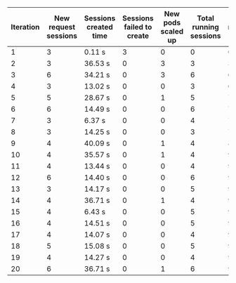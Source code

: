 | Iteration | New request sessions | Sessions created time | Sessions failed to create | New pods scaled up | Total running sessions | Total running pods | Max sessions per pod | Gaps | Sessions closed |
| --------- | -------------------- | --------------------- | ------------------------- | ------------------ | ---------------------- | ------------------ | -------------------- | ---- | --------------- |
| 1         | 3                    | 0.11 s                | 3                         | 0                  | 0                      | 0                  | 1                    | 0    | 0               |
| 2         | 3                    | 36.53 s               | 0                         | 3                  | 3                      | 3                  | 1                    | 0    | 3               |
| 3         | 6                    | 34.21 s               | 0                         | 3                  | 6                      | 6                  | 1                    | 0    | 6               |
| 4         | 3                    | 13.02 s               | 0                         | 0                  | 3                      | 6                  | 1                    | 3    | 3               |
| 5         | 5                    | 28.67 s               | 0                         | 1                  | 5                      | 7                  | 1                    | 2    | 5               |
| 6         | 6                    | 14.49 s               | 0                         | 0                  | 6                      | 7                  | 1                    | 1    | 5               |
| 7         | 3                    | 6.37 s                | 0                         | 0                  | 4                      | 7                  | 1                    | 3    | 4               |
| 8         | 3                    | 14.25 s               | 0                         | 0                  | 3                      | 7                  | 1                    | 4    | 3               |
| 9         | 4                    | 40.09 s               | 0                         | 1                  | 4                      | 8                  | 1                    | 4    | 4               |
| 10        | 4                    | 35.57 s               | 0                         | 1                  | 4                      | 9                  | 1                    | 5    | 4               |
| 11        | 4                    | 13.44 s               | 0                         | 0                  | 4                      | 9                  | 1                    | 5    | 4               |
| 12        | 6                    | 14.40 s               | 0                         | 0                  | 6                      | 9                  | 1                    | 3    | 4               |
| 13        | 3                    | 14.17 s               | 0                         | 0                  | 5                      | 9                  | 1                    | 4    | 5               |
| 14        | 4                    | 36.71 s               | 0                         | 1                  | 4                      | 9                  | 1                    | 5    | 3               |
| 15        | 4                    | 6.43 s                | 0                         | 0                  | 5                      | 9                  | 1                    | 4    | 4               |
| 16        | 4                    | 14.51 s               | 0                         | 0                  | 5                      | 9                  | 1                    | 4    | 5               |
| 17        | 4                    | 14.07 s               | 0                         | 0                  | 4                      | 9                  | 1                    | 5    | 4               |
| 18        | 5                    | 15.08 s               | 0                         | 0                  | 5                      | 9                  | 1                    | 4    | 5               |
| 19        | 4                    | 14.27 s               | 0                         | 0                  | 4                      | 9                  | 1                    | 5    | 4               |
| 20        | 6                    | 36.71 s               | 0                         | 1                  | 6                      | 9                  | 1                    | 3    | 6               |